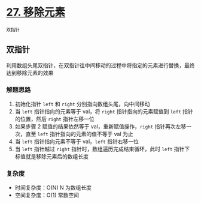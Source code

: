 # [27. 移除元素](https://leetcode-cn.com/problems/remove-element/solution/yi-chu-yuan-su-by-leetcode-solution-svxi/)

`双指针`

## 双指针

利用数组头尾双指针，在双指针往中间移动的过程中将指定的元素进行替换，最终达到移除元素的效果

### 解题思路

1. 初始化指针 `left` 和 `right` 分别指向数组头尾，向中间移动
2. 当 `left` 指针指向的元素等于 val，将 `right` 指针指向的元素赋值到 `left` 指针的位置，然后 `right` 指针左移一位
3. 如果步骤 2 赋值的结果依然等于 val，重新赋值操作，`right` 指针再次左移一次，直至 `left` 指针指向的元素的值不等于 val 为止
4. 当 `left` 指针指向元素不等于 val，`left` 指针右移一位
5. 当 `left` 指针越过 `right` 指针时，数组遍历完成结束循环，此时 `left` 指针下标值就是移除元素后的数组长度

### 复杂度

- 时间复杂度：O(N) N 为数组长度
- 空间复杂度：O(1) 常数空间
